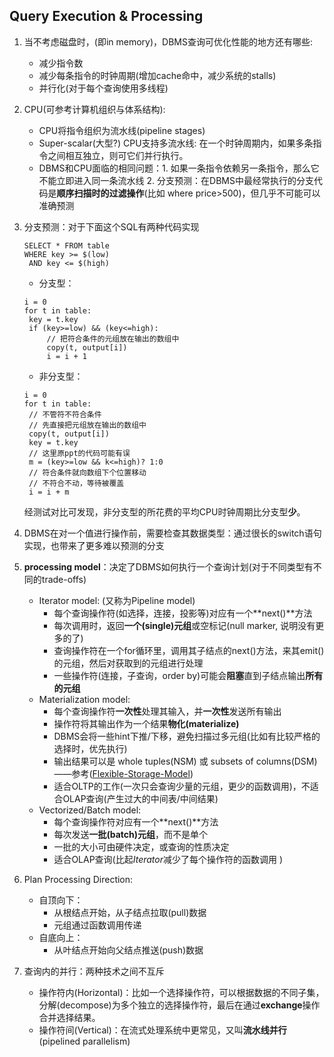 ## Query Execution & Processing

1. 当不考虑磁盘时，(即in memory)，DBMS查询可优化性能的地方还有哪些:
   - 减少指令数
   - 减少每条指令的时钟周期(增加cache命中，减少系统的stalls)
   - 并行化(对于每个查询使用多线程)

2. CPU(可参考计算机组织与体系结构):
   - CPU将指令组织为流水线(pipeline stages)
   - Super-scalar(大型?) CPU支持多流水线: 在一个时钟周期内，如果多条指令之间相互独立，则可它们并行执行。
   - DBMS和CPU面临的相同问题：1. 如果一条指令依赖另一条指令，那么它不能立即进入同一条流水线 2. 分支预测：在DBMS中最经常执行的分支代码是**顺序扫描时的过滤操作**(比如 where price>500)，但几乎不可能可以准确预测

3. 分支预测：对于下面这个SQL有两种代码实现

   ```
   SELECT * FROM table
   WHERE key >= $(low)
   	AND key <= $(high)
   ```

   - 分支型：
   
   ```
   i = 0
   for t in table:
   	key = t.key
   	if (key>=low) && (key<=high):
   		// 把符合条件的元组放在输出的数组中
   		copy(t, output[i])
   		i = i + 1
   ```
   
   - 非分支型：
   
   ```
   i = 0
   for t in table:
   	// 不管符不符合条件
   	// 先直接把元组放在输出的数组中
   	copy(t, output[i])
   	key = t.key
   	// 这里原ppt的代码可能有误
   	m = (key>=low && k<=high)? 1:0
   	// 符合条件就向数组下个位置移动
   	// 不符合不动，等待被覆盖
   	i = i + m
   ```
   
   经测试对比可发现，非分支型的所花费的平均CPU时钟周期比分支型**少**。

4. DBMS在对一个值进行操作前，需要检查其数据类型：通过很长的switch语句实现，也带来了更多难以预测的分支
5. **processing model**：决定了DBMS如何执行一个查询计划(对于不同类型有不同的trade-offs)
   - Iterator model: (又称为Pipeline model)
     - 每个查询操作符(如选择，连接，投影等)对应有一个**next()**方法
     - 每次调用时，返回**一个(single)元组**或空标记(null marker, 说明没有更多的了)
     - 查询操作符在一个for循环里，调用其子结点的next()方法，来其emit()的元组，然后对获取到的元组进行处理
     - 一些操作符(连接，子查询，order by)可能会**阻塞**直到子结点输出**所有的元组**
   - Materialization model:
     - 每个查询操作符**一次性**处理其输入，并**一次性**发送所有输出
     - 操作符将其输出作为一个结果**物化(materialize)**
     - DBMS会将一些hint下推/下移，避免扫描过多元组(比如有比较严格的选择时，优先执行)
     - 输出结果可以是 whole tuples(NSM) 或 subsets of columns(DSM)——参考([Flexible-Storage-Model](https://github.com/F-ca7/Advanced-Database-Systems-Learning/blob/master/paper%20reading/Flexible-Storage-Model.md))
     - 适合OLTP的工作(一次只会查询少量的元组，更少的函数调用)，不适合OLAP查询(产生过大的中间表/中间结果)
   - Vectorized/Batch model:
     - 每个查询操作符对应有一个**next()**方法
     - 每次发送**一批(batch)元组**，而不是单个
     - 一批的大小可由硬件决定，或查询的性质决定
     - 适合OLAP查询(比起*Iterator*减少了每个操作符的函数调用 )

6. Plan Processing Direction: 
   - 自顶向下：
     - 从根结点开始，从子结点拉取(pull)数据
     - 元组通过函数调用传递
   - 自底向上：
     - 从叶结点开始向父结点推送(push)数据

7. 查询内的并行：两种技术之间不互斥
   - 操作符内(Horizontal)：比如一个选择操作符，可以根据数据的不同子集，分解(decompose)为多个独立的选择操作符，最后在通过**exchange**操作合并选择结果。 
   - 操作符间(Vertical)：在流式处理系统中更常见，又叫**流水线并行**(pipelined parallelism)

